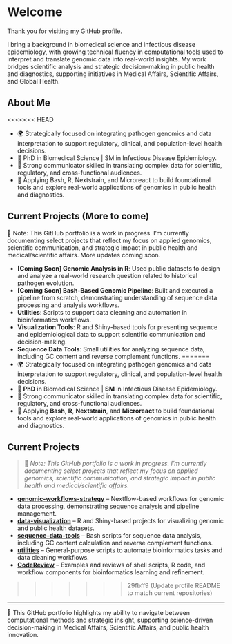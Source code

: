 # Welcome

Thank you for visiting my GitHub profile.

I bring a background in biomedical science and infectious disease epidemiology, with growing technical fluency in computational tools used to interpret and translate genomic data into real-world insights. My work bridges scientific analysis and strategic decision-making in public health and diagnostics, supporting initiatives in Medical Affairs, Scientific Affairs, and Global Health.

## About Me
<<<<<<< HEAD
- 🌍 Strategically focused on integrating pathogen genomics and data interpretation to support regulatory, clinical, and population-level health decisions.
- 🧪 PhD in Biomedical Science | SM in Infectious Disease Epidemiology.
- 💬 Strong communicator skilled in translating complex data for scientific, regulatory, and cross-functional audiences.
- 🔧 Applying Bash, R, Nextstrain, and Microreact to build foundational tools and explore real-world applications of genomics in public health and diagnostics.

## Current Projects (More to come)
📌 Note: This GitHub portfolio is a work in progress. I’m currently documenting select projects that reflect my focus on applied genomics, scientific communication, and strategic impact in public health and medical/scientific affairs. More updates coming soon.
- **[Coming Soon] Genomic Analysis in R**: Used public datasets to design and analyze a real-world research question related to historical pathogen evolution.
- **[Coming Soon] Bash-Based Genomic Pipeline**: Built and executed a pipeline from scratch, demonstrating understanding of sequence data processing and analysis workflows.
- **Utilities**: Scripts to support data cleaning and automation in bioinformatics workflows.
- **Visualization Tools**: R and Shiny-based tools for presenting sequence and epidemiological data to support scientific communication and decision-making.
- **Sequence Data Tools**: Small utilities for analyzing sequence data, including GC content and reverse complement functions.
=======
- 🌍 Strategically focused on integrating pathogen genomics and data interpretation to support regulatory, clinical, and population-level health decisions.  
- 🧪 **PhD** in Biomedical Science | **SM** in Infectious Disease Epidemiology.  
- 💬 Strong communicator skilled in translating complex data for scientific, regulatory, and cross-functional audiences.  
- 🔧 Applying **Bash**, **R**, **Nextstrain**, and **Microreact** to build foundational tools and explore real-world applications of genomics in public health and diagnostics.  

## Current Projects
> 📌 *Note: This GitHub portfolio is a work in progress. I’m currently documenting select projects that reflect my focus on applied genomics, scientific communication, and strategic impact in public health and medical/scientific affairs.*

- **[genomic-workflows-strategy](https://github.com/raniamilleron/genomic-workflows-strategy)** – Nextflow-based workflows for genomic data processing, demonstrating sequence analysis and pipeline management.  
- **[data-visualization](https://github.com/raniamilleron/data-visualization)** – R and Shiny-based projects for visualizing genomic and public health datasets.  
- **[sequence-data-tools](https://github.com/raniamilleron/sequence-data-tools)** – Bash scripts for sequence data analysis, including GC content calculation and reverse complement functions.  
- **[utilities](https://github.com/raniamilleron/utilities)** – General-purpose scripts to automate bioinformatics tasks and data cleaning workflows.  
- **[CodeReview](https://github.com/raniamilleron/CodeReview)** – Examples and reviews of shell scripts, R code, and workflow components for bioinformatics learning and refinement.  
>>>>>>> 29fbff9 (Update profile README to match current repositories)

---

🧭 This GitHub portfolio highlights my ability to navigate between computational methods and strategic insight, supporting science-driven decision-making in Medical Affairs, Scientific Affairs, and public health innovation.
